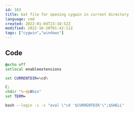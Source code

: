 ```yaml
---
id: 183
title: bat file for opening cygwin in current directory
language: cmd
created: 2022-01-04T23:18:52Z
modified: 2022-10-20T01:42:11Z
tags: ["cygwin","windows"]
---
```


## Code

```cmd
@echo off
setlocal enableextensions

set CURRENTDIR=%cd%

C:
chdir "%~dp0bin"
set TERM=

bash --login -i -c "eval \"cd '$CURRENTDIR'\";$SHELL"
```

<!-- end -->

